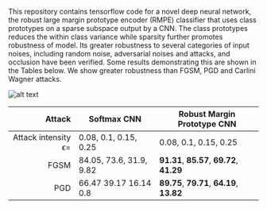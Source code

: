 This repository contains tensorflow code for a novel deep neural network, the robust large margin prototype encoder (RMPE) classifier that uses class prototypes on a sparse subspace output by a CNN. The class prototypes reduces the within class variance while sparsity further promotes robustness of model. Its greater robustness to several categories of input noises, including random noise, adversarial noises and attacks, and occlusion have been verified. Some results demonstrating this are shown in the Tables below. We show greater robustness than FGSM, PGD and Carlini Wagner attacks.

![alt text]([https://ibb.co/9g9JRPj])

| Attack | Softmax CNN | Robust Margin Prototype CNN |
|-------:|-------------|-----------------------------|
|Attack intensity ϵ=|0.08, 0.1, 0.15, 0.25|0.08, 0.1, 0.15, 0.25|
|FGSM    |84.05, 73.6, 31.9, 9.82| **91.31**, **85.57**, **69.72**, **41.29** |
|PGD    |66.47 39.17 16.14 0.8| **89.75**, **79.71**, **64.19**, **13.82** |
